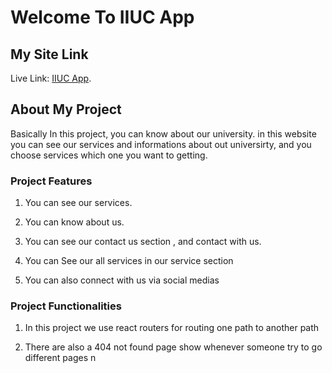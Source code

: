 # Welcome To IIUC App

## My Site Link 
Live Link: [IIUC App](https://reverent-lovelace-656bc0.netlify.app/).

## About My Project

Basically In this project, you can know about  our university. in this website you can see our services and informations about out universirty, and you choose services which one you want to getting. 


### Project Features
1. You can see our services.

2. You can know about us.

3. You can see our contact us section , and contact with us.

4. You can See our all services in our service section

5. You can also connect with us via social medias


### Project Functionalities
1. In this project we use react routers for routing one path to another path

2. There are also a 404 not found page show whenever someone try to go different pages 
n

